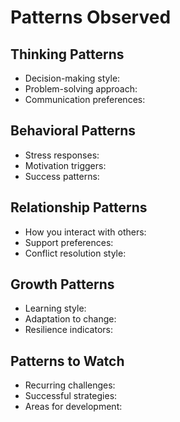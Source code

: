 # Patterns Observed

## Thinking Patterns
- Decision-making style:
- Problem-solving approach:
- Communication preferences:

## Behavioral Patterns
- Stress responses:
- Motivation triggers:
- Success patterns:

## Relationship Patterns
- How you interact with others:
- Support preferences:
- Conflict resolution style:

## Growth Patterns
- Learning style:
- Adaptation to change:
- Resilience indicators:

## Patterns to Watch
- Recurring challenges:
- Successful strategies:
- Areas for development:
